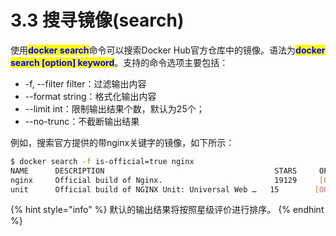 # 3.3 搜寻镜像(search)

使用<mark style="color:blue;">**docker search**</mark>命令可以搜索Docker Hub官方仓库中的镜像。语法为<mark style="color:blue;">**docker search \[option] keyword**</mark>。支持的命令选项主要包括：

* \-f, --filter filter：过滤输出内容
* \--format string：格式化输出内容
* \--limit int：限制输出结果个数，默认为25个；
* \--no-trunc：不截断输出结果

例如，搜索官方提供的带nginx关键字的镜像，如下所示：

```bash
$ docker search -f is-official=true nginx
NAME      DESCRIPTION                                      STARS     OFFICIAL   AUTOMATED
nginx     Official build of Nginx.                         19129     [OK]       
unit      Official build of NGINX Unit: Universal Web …   15        [OK] 
```

{% hint style="info" %}
默认的输出结果将按照星级评价进行排序。
{% endhint %}
